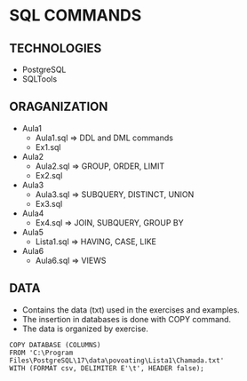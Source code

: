 # SQL COMMANDS

## TECHNOLOGIES

- PostgreSQL
- SQLTools

## ORAGANIZATION

- Aula1
    - Aula1.sql => DDL and DML commands
    - Ex1.sql
- Aula2
    - Aula2.sql => GROUP, ORDER, LIMIT
    - Ex2.sql
- Aula3
    - Aula3.sql => SUBQUERY, DISTINCT, UNION
    - Ex3.sql
- Aula4
    - Ex4.sql => JOIN, SUBQUERY, GROUP BY
- Aula5
    - Lista1.sql => HAVING, CASE, LIKE
- Aula6
    - Aula6.sql => VIEWS

## DATA

- Contains the data (txt) used in the exercises and examples.
- The insertion in databases is done with COPY command.
- The data is organized by exercise.
<pre><code>COPY DATABASE (COLUMNS) 
FROM 'C:\Program Files\PostgreSQL\17\data\povoating\Lista1\Chamada.txt' 
WITH (FORMAT csv, DELIMITER E'\t', HEADER false);</code></pre>